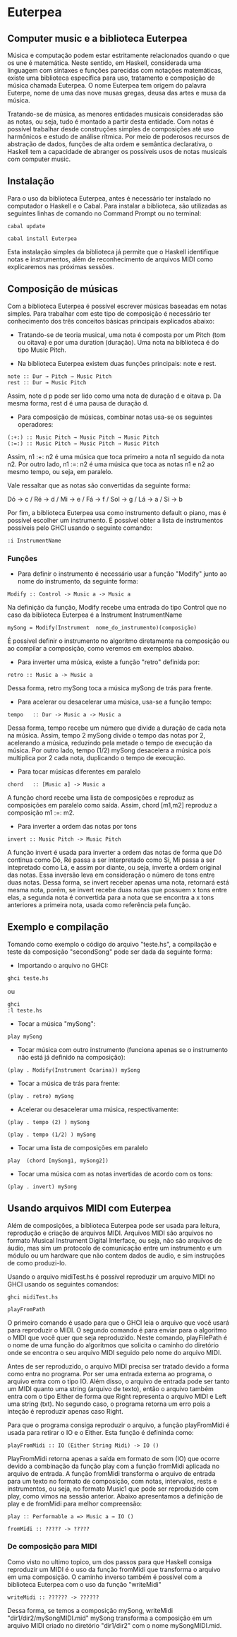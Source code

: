 # Euterpea

## Computer music e a biblioteca Euterpea

  Música e computação podem estar estritamente relacionados quando o que os une é matemática. Neste sentido, em Haskell, considerada uma linguagem com sintaxes e funções parecidas com notações matemáticas, existe uma biblioteca específica para uso, tratamento e composição de música chamada Euterpea. O nome Euterpea tem origem do palavra Euterpe, nome de uma das nove musas gregas, deusa das artes e musa da música. 

  Tratando-se de música, as menores entidades musicais consideradas  são as notas, ou seja, tudo é montado a partir desta entidade. Com notas é possível trabalhar desde construções simples de composições até uso harmônicos e estudo de análise rítmica. Por meio de poderosos recursos de abstração de dados, funções de alta ordem e semântica declarativa, o Haskell tem a capacidade de abranger os possíveis usos de notas musicais com computer music.

## Instalação

  Para o uso da biblioteca Euterpea, antes é necessário ter instalado no computador o Haskell e o Cabal. Para instalar a biblioteca, são utilizadas as seguintes linhas de comando no Command Prompt ou no terminal:

```
cabal update

cabal install Euterpea
```

  Esta instalação simples da biblioteca já permite que o Haskell identifique notas e instrumentos, além de reconhecimento de arquivos MIDI como explicaremos nas próximas sessões.


## Composição de músicas

  Com a biblioteca Euterpea é possível escrever músicas baseadas em notas simples. Para trabalhar com este tipo de composição é necessário ter conhecimento dos três conceitos básicas principais explicados abaixo:

* Tratando-se de teoria musical, uma nota é composta por um Pitch (tom ou oitava) e por uma duration (duração). Uma nota na biblioteca é do tipo Music Pitch.

* Na biblioteca Euterpea existem duas funções principais: note e rest.

```
note :: Dur → Pitch → Music Pitch
rest :: Dur → Music Pitch
```

  Assim, note d p pode ser lido como uma nota de duração d e oitava p. Da mesma forma, rest d é uma pausa de duração d.

* Para composição de músicas, combinar notas usa-se os seguintes operadores:
 ``` 
 (:+:) :: Music Pitch → Music Pitch → Music Pitch
 (:=:) :: Music Pitch → Music Pitch → Music Pitch
 ```
 Assim, n1 :+: n2 é uma música que toca primeiro a nota n1 seguido da nota n2. Por outro lado, n1 :=: n2 é uma música que toca as notas n1 e n2 ao mesmo tempo, ou seja, em paralelo.
 
Vale ressaltar que as notas são convertidas da seguinte forma:

Dó → c  /  Ré → d  /  Mi → e  /  Fá → f  /  Sol → g  /  Lá → a  /  Si → b

  Por fim, a biblioteca Euterpea usa como instrumento default o piano, mas é possível escolher um instrumento. É possível obter a lista de instrumentos possíveis pelo GHCI usando o seguinte comando:

```
:i InstrumentName
 ```
 ### Funções
 
   * Para definir o instrumento é necessário usar a função "Modify" junto ao nome do instrumento, da seguinte forma:
 ```
 Modify :: Control -> Music a -> Music a
 ```
 Na definição da função, Modify recebe uma entrada do tipo Control que no caso da biblioteca Euterpea é a Instrument InstrumentName
  ```
 mySong = Modify(Instrument  nome_do_instrumento)(composição)
  ```
  É possível definir o instrumento no algoritmo diretamente na composição ou ao compilar a composição, como veremos em exemplos abaixo.
  
  * Para inverter uma música, existe a função "retro" definida por:
  
  ```
  retro :: Music a -> Music a
  ```
  Dessa forma, retro mySong toca a música mySong de trás para frente.
  
  * Para acelerar ou desacelerar uma música, usa-se a função tempo:
  
  ```
  tempo   :: Dur -> Music a -> Music a
  ```
  
 Dessa forma, tempo recebe um número que divide a duração de cada nota na música. Assim, tempo 2 mySong divide o tempo das notas por 2, acelerando a música, reduzindo pela metade o tempo de execução da música. Por outro lado, tempo (1/2) mySong desacelera a música pois multiplica por 2 cada nota, duplicando o tempo de execução. 
 
 * Para tocar músicas diferentes em paralelo
 
 ```
 chord   :: [Music a] -> Music a
 ```
  
A função chord recebe uma lista de composições e reproduz as composições em paralelo como saída. Assim, chord [m1,m2] reproduz a composição m1 :=: m2.

* Para inverter a ordem das notas por tons

```
invert :: Music Pitch -> Music Pitch
```
A função invert é usada para inverter a ordem das notas de forma que Dó continua como Dó, Ré passa a ser interpretado como Si, Mi passa a ser intepretado como Lá, e assim por diante, ou seja, inverte a ordem original das notas. Essa inversão leva em consideração o número de tons entre duas notas. Dessa forma, se invert receber apenas uma nota, retornará está mesma nota, porém, se invert recebe duas notas que possuem x tons entre elas, a segunda nota é convertida para a nota que se encontra a x tons anteriores a primeira nota, usada como referência pela função.

 ## Exemplo e compilação
  Tomando como exemplo o código do arquivo "teste.hs", a compilação e teste da composição "secondSong" pode ser dada da seguinte forma:
  
  * Importando o arquivo no GHCI:
  ```
  ghci teste.hs
  ```
  ou 
  ```
  ghci 
  :l teste.hs
  ```
  
  * Tocar a música "mySong":
  ```
  play mySong
  ```
  
  * Tocar música com outro instrumento (funciona apenas se o instrumento não está já definido na composição):
  
  ```
  (play . Modify(Instrument Ocarina)) mySong
  ```
  * Tocar a música de trás para frente:
  ```
  (play . retro) mySong
  ```
  
  * Acelerar ou desacelerar uma música, respectivamente:
  ```
  (play . tempo (2) ) mySong
  ```
  ```
  (play . tempo (1/2) ) mySong
  ```
  
  * Tocar uma lista de composições em paralelo
  ```
  play  (chord [mySong1, mySong2])
  ```
  
  * Tocar uma música com as notas invertidas de acordo com os tons:
  
  ```
  (play . invert) mySong
  ```
  
  ## Usando arquivos MIDI com Euterpea
  
  Além de composições, a biblioteca Euterpea pode ser usada para leitura, reprodução e criação de arquivos MIDI. Arquivos MIDI são arquivos no formato Musical Instrument Digital Interface, ou seja, não são arquivos de áudio, mas sim um protocolo de comunicação entre um instrumento e um módulo ou um hardware que não contem dados de audio, e sim instruções de como produzi-lo. 
  
 Usando o arquivo midiTest.hs é possível reproduzir um arquivo MIDI no GHCI usando os seguintes comandos:
 
 ```
 ghci midiTest.hs
 ```
 ```
playFromPath
 ```
 O primeiro comando é usado para que o GHCI leia o arquivo que você usará para reproduzir o MIDI. O segundo comando é para enviar para o algoritmo o MIDI que você quer que seja reproduzido. Neste comando, playFilePath é o nome de uma função do algoritmos que solicita o caminho do diretório onde se encontra o seu arquivo MIDI seguido pelo nome do arquivo MIDI.
 
  Antes de ser reproduzido, o arquivo MIDI precisa ser tratado devido a forma como entra no programa. Por ser uma entrada externa ao programa, o arquivo entra com o tipo IO. Além disso, o arquivo de entrada pode ser tanto um MIDI quanto uma string (arquivo de texto), então o arquivo também entra com o tipo Either de forma que Right representa o arquivo MIDI e Left uma string (txt). No segundo caso, o programa retorna um erro pois a inteção é reproduzir apenas caso Right. 
  
  Para que o programa consiga reproduzir o arquivo, a função playFromMidi é usada para retirar o IO e o Either. Esta função é defininda como:
  ```
  playFromMidi :: IO (Either String Midi) -> IO ()
  ```
  PlayFromMidi retorna apenas a saída em formato de som (IO) que ocorre devido a combinação da função play com a função fromMidi aplicada no arquivo de entrada. A função fromMidi transforma o arquivo de entrada para um texto no formato de composição, com notas, intervalos, rests e instrumentos, ou seja, no formato Music1 que pode ser reproduzido com play, como vimos na sessão anterior. Abaixo apresentamos a definição de play e de fromMidi para melhor compreensão:
  
  ```
  play :: Performable a => Music a → IO ()
  ```
   ```
 fromMidi :: ????? -> ?????
  ```

### De composição para MIDI

  Como visto no ultimo topico, um dos passos para que Haskell consiga reproduzir um MIDI é o uso da função fromMidi que transforma o arquivo em uma composição. O caminho inverso também é possível com a biblioteca Euterpea com o uso da função "writeMidi"
  
  ```
  writeMidi :: ?????? -> ??????
  ```
 
 Dessa forma, se temos a composição mySong, writeMidi "dir1/dir2/mySongMIDI.mid" mySong transforma a composição em um arquivo MIDI criado no diretório "dir1/dir2" com o nome mySongMIDI.mid.
